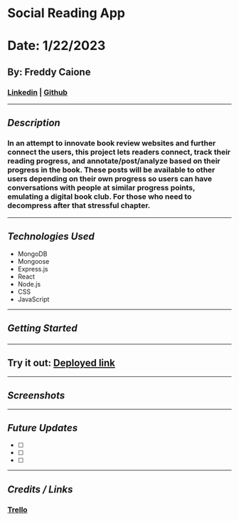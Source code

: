 # Social Reading App
# Date: 1/22/2023
## By: Freddy Caione
### [Linkedin](https://www.linkedin.com/in/frederick-caione-b699821b9/) | [Github](https://github.com/fcaione)

***

## ***Description***
### In an attempt to innovate book review websites and further connect the users, this project lets readers connect, track their reading progress, and annotate/post/analyze based on their progress in the book. These posts will be available to other users depending on their own progress so users can have conversations with people at similar progress points, emulating a digital book club. For those who need to decompress after that stressful chapter.

***

## ***Technologies Used*** 
* MongoDB
* Mongoose
* Express.js
* React
* Node.js
* CSS
* JavaScript

***

## ***Getting Started***
### 
### 

***

## Try it out: [Deployed link]()

***

## ***Screenshots***



***
## ***Future Updates***
- [ ] 
- [ ] 
- [ ] 

***

## ***Credits / Links***
### [Trello](https://trello.com/b/CUklKl92/project-2)
